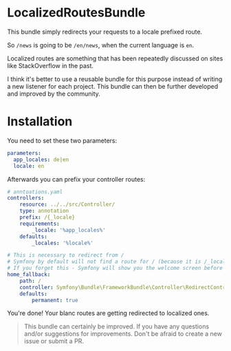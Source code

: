 # LocalizedRoutesBundle

This bundle simply redirects your requests to a locale prefixed route. 

So `/news` is going to be `/en/news`, when the current language is `en`.

Localized routes are something that has been repeatedly discussed on sites like StackOverflow in the past.

I think it's better to use a reusable bundle for this purpose instead of writing a new listener for each project.
This bundle can then be further developed and improved by the community.

# Installation

You need to set these two parameters:

```yaml
parameters:
  app_locales: de|en
  locale: en
```

Afterwards you can prefix your controller routes: 

```yaml
# anntoations.yaml
controllers:
    resource: ../../src/Controller/
    type: annotation
    prefix: /{_locale}
    requirements:
        _locale: '%app_locales%'
    defaults:
        _locales: '%locale%'
```

```yaml
# This is necessary to redirect from /
# Symfony by default will not find a route for / (because it is /_locale/ now) 
# If you forget this - Symfony will show you the welcome screen before the LocaleRewriteSubscriber can do it's work. 
home_fallback:
    path: /
    controller: Symfony\Bundle\FrameworkBundle\Controller\RedirectController::urlRedirectAction
    defaults:
        permanent: true
```


You're done! Your blanc routes are getting redirected to localized ones.

> This bundle can certainly be improved.
> If you have any questions and/or suggestions for improvements. Don't be afraid to create a new issue or submit a PR.
